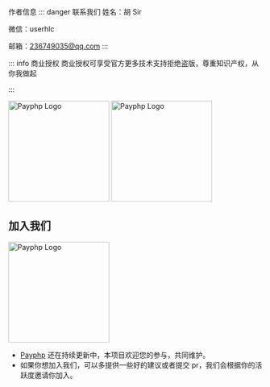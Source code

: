  作者信息
:::  danger 联系我们
姓名：胡 Sir

微信：userhlc

邮箱：236749035@qq.com
:::

::: info 商业授权
商业授权可享受官方更多技术支持拒绝盗版，尊重知识产权，从你我做起

::: 

<div style="display: inline-block;">
  <img src="https://payphp.oss-cn-shenzhen.aliyuncs.com/user.png" alt="Payphp Logo" width="200" height="200">
</div>

<div style="display: inline-block;">
  <img src="https://payphp.oss-cn-shenzhen.aliyuncs.com/gzh.png" alt="Payphp Logo" width="200" height="200">
</div>




<!-- | 联系我们      |      微信/QQ      |
| ------------- | :-----------: |
| <a target="_blank" href="tencent://message/?uin=236749035&Menu=yes"><img src="http://www.18kmw.com/qq/codes/one/images/q_1.gif" border="0" alt="点击咨询" title="点击咨询"></a> | 236749035 |
| <a target="_blank" href="https://qm.qq.com/q/l8HDomqX4I"><img border="0" src="http://toolla.com/QQCode/images/02_online.gif" alt="优刻云支付" title="优刻云支付"></a>      |   userhlc    |
| <a target="_blank" href="https://qm.qq.com/cgi-bin/qm/qr?k=u4qcUuci9E55i8UmpCY3eBLlNyT7CBGc&jump_from=webapi&authKey=oMIgagv9IwNZlqyhqDxnWeb+nOo7vnwkFNqJoC/4rhTpQdiKDMhGiWTgliQC9X5k"><img border="0" src="//pub.idqqimg.com/wpa/images/group.png" alt="优刻云支付" title="优刻云支付"></a> |   348310633    | -->

 
## 加入我们
<img src="https://payphp.oss-cn-shenzhen.aliyuncs.com/paylogo.svg" alt="Payphp Logo" width="200" height="200">

- [Payphp](https://Payphp.cn/) 还在持续更新中，本项目欢迎您的参与，共同维护。
- 如果你想加入我们，可以多提供一些好的建议或者提交 pr，我们会根据你的活跃度邀请你加入。




<!-- <a target="_blank" href="https://qm.qq.com/cgi-bin/qm/qr?k=u4qcUuci9E55i8UmpCY3eBLlNyT7CBGc&jump_from=webapi&authKey=oMIgagv9IwNZlqyhqDxnWeb+nOo7vnwkFNqJoC/4rhTpQdiKDMhGiWTgliQC9X5k"><img border="0" src="//pub.idqqimg.com/wpa/images/group.png" alt="优刻云支付" title="优刻云支付"></a>



<a target="_blank" href="https://qm.qq.com/q/l8HDomqX4I"><img border="0" src="http://toolla.com/QQCode/images/02_online.gif" alt="优刻云支付" title="优刻云支付"></a>

<a target="_blank" href="tencent://message/?uin=236749035&Menu=yes"><img src="http://www.18kmw.com/qq/codes/one/images/q_1.gif" border="0" alt="点击咨询" title="点击咨询"></a>  -->




<!-- 
<img src="https://payphp.oss-cn-shenzhen.aliyuncs.com/user.png" alt="Payphp Logo" width="200" height="200">

<img src="https://payphp.oss-cn-shenzhen.aliyuncs.com/gzh.png" alt="Payphp Logo" width="200" height="200"> -->
